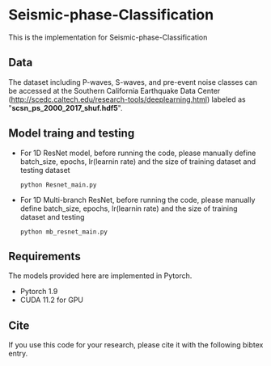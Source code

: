 # Seismic-phase-Classification
This is the implementation for Seismic-phase-Classification

## Data
The dataset including P-waves, S-waves, and pre-event noise classes can be accessed at the Southern California Earthquake Data Center (http://scedc.caltech.edu/research-tools/deeplearning.html) labeled as "**scsn_ps_2000_2017_shuf.hdf5**".

## Model traing and testing
- For 1D ResNet model, before running the code, please manually define batch_size, epochs, lr(learnin rate) and the size of training dataset and testing dataset
  ```
  python Resnet_main.py
  ```
- For 1D Multi-branch ResNet, before running the code, please manually define batch_size, epochs, lr(learnin rate) and the size of training dataset and testing 
  ```
  python mb_resnet_main.py
  ```
## Requirements
The models provided here are implemented in Pytorch.
- Pytorch 1.9
- CUDA 11.2 for GPU

## Cite
If you use this code for your research, please cite it with the following bibtex entry.

